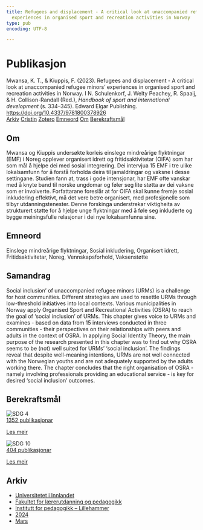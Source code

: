 ```yaml
---
title: Refugees and displacement - A critical look at unaccompanied refugee minors'
  experiences in organised sport and recreation activities in Norway
type: pub
encoding: UTF-8

---
```

<h1>Publikasjon</h1>
<article id="csl-bib-container-6VAIQPMG" class="csl-bib-container">
  <div class="csl-bib-body"> <div class="csl-entry">Mwansa, K. T., &#38; Kiuppis, F. (2023). Refugees and displacement - A critical look at unaccompanied refugee minors’ experiences in organised sport and recreation activities in Norway. I N. Schulenkorf, J. Welty Peachey, R. Spaaij, &#38; H. Collison-Randall (Red.), <i>Handbook of sport and international development</i> (s. 334–345). Edward Elgar Publishing. <a href="https://doi.org/10.4337/9781800378926">https://doi.org/10.4337/9781800378926</a></div> </div>
  <div class="csl-bib-buttons">
    <a href="#taxonomy-article-6VAIQPMG" alt="archive" class="csl-bib-button">Arkiv</a>
    <a href="https://app.cristin.no/results/show.jsf?id=2251908" alt="Cristin" class="csl-bib-button">Cristin</a>
    <a href="http://zotero.org/groups/5881554/items/6VAIQPMG" alt="Zotero" class="csl-bib-button">Zotero</a>
    <a href="#keywords-article-6VAIQPMG" alt="keywords" class="csl-bib-button">Emneord</a>
    <a href="#about-article-6VAIQPMG" alt="about_pub" class="csl-bib-button">Om</a>
    <a href="#sdg-article-6VAIQPMG" alt="sdg" class="csl-bib-button">Berekraftsmål</a>
  </div>
  <div id="csl-bib-meta-container-6VAIQPMG"></div>
</article>
<div id="csl-bib-meta-6VAIQPMG" class="csl-bib-meta">
  <article id="about-article-6VAIQPMG" class="about_pub-article">
    <h1>Om</h1>
    Mwansa og Kiuppis undersøkte korleis einslege mindreårige flyktningar (EMF) i Noreg opplever organisert idrett og fritidsaktivitetar (OIFA) som har som mål å hjelpe dei med sosial integrering. Dei intervjua 15 EMF i tre ulike lokalsamfunn for å forstå forholda deira til jamaldringar og vaksne i desse settingane. Studien fann at, trass i gode intensjonar, har EMF ofte vanskar med å knyte band til norske ungdomar og føler seg lite støtta av dei vaksne som er involverte. Forfattarane foreslår at for OIFA skal kunne fremje sosial inkludering effektivt, må det vere betre organisert, med profesjonelle som tilbyr utdanningstenester. Denne forskinga understrekar viktigheita av strukturert støtte for å hjelpe unge flyktningar med å føle seg inkluderte og bygge meiningsfulle relasjonar i dei nye lokalsamfunna sine.
  </article>
  <article id="keywords-article-6VAIQPMG" class="keywords-article">
    <h1>Emneord</h1>
    Einslege mindreårige flyktningar, Sosial inkludering, Organisert idrett, Fritidsaktivitetar, Noreg, Vennskapsforhold, Vaksenstøtte
  </article>
  <article id="abstract-article-6VAIQPMG" class="abstract-article">
    <h1>Samandrag</h1>
    Social inclusion’ of unaccompanied refugee minors (URMs) is a challenge for host communities. Different strategies are used to resettle URMs through low-threshold initiatives into local contexts. Various municipalities in Norway apply Organised Sport and Recreational Activities (OSRA) to reach the goal of ‘social inclusion’ of URMs. This chapter gives voice to URMs and examines - based on data from 15 interviews conducted in three communities - their perspectives on their relationships with peers and adults in the context of OSRA. In applying Social Identity Theory, the main purpose of the research presented in this chapter was to find out why OSRA seems to be (not) well suited for URMs’ ‘social inclusion’. The findings reveal that despite well-meaning intentions, URMs are not well connected with the Norwegian youths and are not adequately supported by the adults working there. The chapter concludes that the right organisation of OSRA - namely involving professionals providing an educational service - is key for desired ‘social inclusion’ outcomes.
  </article>
  <article id="sdg-article-6VAIQPMG" class="sdg-article">
    <h1>Berekraftsmål</h1>
    <div class="sdg-container"><div id="sdg4" class="sdg">
        <img src="{{< params subfolder >}}images/sdg/sdg04_nn.png" class="image" alt="SDG 4">
        <div class="sdg-overlay">
          <a href="/nn/archive/?key=?sdg=4#archive" class="sdg-publication-count"><span>1352</span> publikasjonar</a>
          <p><a href="https://fn.no/om-fn/fns-baerekraftsmaal/god-utdanning?lang=nno-NO" class="sdg-read-more">Les meir</a></p>
        </div>
      </div> <div id="sdg10" class="sdg">
        <img src="{{< params subfolder >}}images/sdg/sdg10_nn.png" class="image" alt="SDG 10">
        <div class="sdg-overlay">
          <a href="/nn/archive/?key=?sdg=10#archive" class="sdg-publication-count"><span>404</span> publikasjonar</a>
          <p><a href="https://fn.no/om-fn/fns-baerekraftsmaal/mindre-ulikhet?lang=nno-NO" class="sdg-read-more">Les meir</a></p>
        </div>
      </div></div>
  </article>
  <article id="taxonomy-article-6VAIQPMG" class="taxonomy-article">
    <h1>Arkiv</h1>
    <ul>
      <li>
        <a href="/nn/archive/?key=3DCRN523">Universitetet i Innlandet</a>
      </li>
      <li>
        <a href="/nn/archive/?key=WYNZA47F">Fakultet for lærerutdanning og pedagogikk</a>
      </li>
      <li>
        <a href="/nn/archive/?key=L8MA547R">Institutt for pedagogikk – Lillehammer</a>
      </li>
      <li>
        <a href="/nn/archive/?key=RSMGWRJN">2024</a>
      </li>
      <li>
        <a href="/nn/archive/?key=9DSSHN3R">Mars</a>
      </li>
    </ul>
  </article>
</div>
